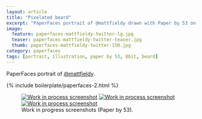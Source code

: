 ```yaml
---
layout: article
title: "Pixelated beard"
excerpt: "PaperFaces portrait of @mattfieldy drawn with Paper by 53 on an iPad."
image: 
  feature: paperfaces-mattfieldy-twitter-lg.jpg
  teaser: paperfaces-mattfieldy-twitter-teaser.jpg
  thumb: paperfaces-mattfieldy-twitter-150.jpg
category: paperfaces
tags: [portrait, illustration, paper by 53, 8bit, beard]
---
```


PaperFaces portrait of [@mattfieldy](http://twitter.com/mattfieldy).

{% include boilerplate/paperfaces-2.html %}

<figure class="third">
	<a href="{{ site.url }}/images/paperfaces-mattfieldy-process-1-lg.jpg"><img src="{{ site.url }}/images/paperfaces-mattfieldy-process-1-600.jpg" alt="Work in process screenshot"></a>
	<a href="{{ site.url }}/images/paperfaces-mattfieldy-process-2-lg.jpg"><img src="{{ site.url }}/images/paperfaces-mattfieldy-process-2-600.jpg" alt="Work in process screenshot"></a>
	<a href="{{ site.url }}/images/paperfaces-mattfieldy-process-3-lg.jpg"><img src="{{ site.url }}/images/paperfaces-mattfieldy-process-3-600.jpg" alt="Work in process screenshot"></a>
	<figcaption>Work in progress screenshots (Paper by 53).</figcaption>
</figure>